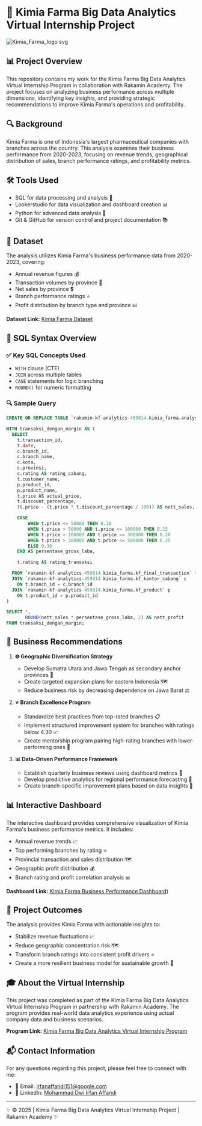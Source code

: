 # 🏥 Kimia Farma Big Data Analytics Virtual Internship Project

![Kimia_Farma_logo svg](https://github.com/user-attachments/assets/5c27d3ed-a173-4894-aa6b-a8b71c0927e6)


## 📊 Project Overview
This repository contains my work for the Kimia Farma Big Data Analytics Virtual Internship Program in collaboration with Rakamin Academy. The project focuses on analyzing business performance across multiple dimensions, identifying key insights, and providing strategic recommendations to improve Kimia Farma's operations and profitability.

## 🔍 Background
Kimia Farma is one of Indonesia's largest pharmaceutical companies with branches across the country. This analysis examines their business performance from 2020-2023, focusing on revenue trends, geographical distribution of sales, branch performance ratings, and profitability metrics.

## 🛠️ Tools Used
- SQL for data processing and analysis 💾
- Lookerstudio for data visualization and dashboard creation 📊
- Python for advanced data analysis 🐍
- Git & GitHub for version control and project documentation 📚

## 📁 Dataset
The analysis utilizes Kimia Farma's business performance data from 2020-2023, covering:
- Annual revenue figures 💰
- Transaction volumes by province 🔄
- Net sales by province 💲
- Branch performance ratings ⭐
- Profit distribution by branch type and province 📊

**Dataset Link:** [Kimia Farma Dataset](https://drive.google.com/file/d/1myCVFXsqI1HbWLRneLHpKJwKwxFLTGZ1/view?usp=sharing)

## 🧩 SQL Syntax Overview

### ✅ Key SQL Concepts Used

- `WITH` clause (CTE)
- `JOIN` across multiple tables
- `CASE` statements for logic branching
- `ROUND()` for numeric formatting

### 🔍 Sample Query

```sql
CREATE OR REPLACE TABLE `rakamin-kf-analytics-459814.kimia_farma.analysis_table` AS

WITH transaksi_dengan_margin AS (
  SELECT 
    t.transaction_id,
    t.date,
    c.branch_id,
    c.branch_name,
    c.kota,
    c.provinsi,
    c.rating AS rating_cabang,
    t.customer_name,
    p.product_id,
    p.product_name,
    t.price AS actual_price,
    t.discount_percentage,
    (t.price - (t.price * t.discount_percentage / 100)) AS nett_sales,

    CASE 
        WHEN t.price <= 50000 THEN 0.10
        WHEN t.price > 50000 AND t.price <= 100000 THEN 0.15
        WHEN t.price > 100000 AND t.price <= 300000 THEN 0.20
        WHEN t.price > 300000 AND t.price <= 500000 THEN 0.25
        ELSE 0.30
    END AS persentase_gross_laba,

    t.rating AS rating_transaksi

  FROM `rakamin-kf-analytics-459814.kimia_farma.kf_final_transaction` t
  JOIN `rakamin-kf-analytics-459814.kimia_farma.kf_kantor_cabang` c 
    ON t.branch_id = c.branch_id
  JOIN `rakamin-kf-analytics-459814.kimia_farma.kf_product` p 
    ON t.product_id = p.product_id
)

SELECT *,
       ROUND(nett_sales * persentase_gross_laba, 2) AS nett_profit
FROM transaksi_dengan_margin;
```

## 🚀 Business Recommendations
1. **🌐 Geographic Diversification Strategy**
   - Develop Sumatra Utara and Jawa Tengah as secondary anchor provinces 🏢
   - Create targeted expansion plans for eastern Indonesia 🗺️
   - Reduce business risk by decreasing dependence on Jawa Barat ⚖️

2. **⭐ Branch Excellence Program**
   - Standardize best practices from top-rated branches 📋
   - Implement structured improvement system for branches with ratings below 4.30 📈
   - Create mentorship program pairing high-rating branches with lower-performing ones 🤝

3. **📊 Data-Driven Performance Framework**
   - Establish quarterly business reviews using dashboard metrics 📆
   - Develop predictive analytics for regional performance forecasting 🔮
   - Create branch-specific improvement plans based on data insights 📝

## 📊 Interactive Dashboard
The interactive dashboard provides comprehensive visualization of Kimia Farma's business performance metrics. It includes:
- Annual revenue trends 📈
- Top performing branches by rating ⭐
- Provincial transaction and sales distribution 🗺️
- Geographic profit distribution 💰
- Branch rating and profit correlation analysis 📊

**Dashboard Link:** [Kimia Farma Business Performance Dashboard](https://lookerstudio.google.com/reporting/7f738ab9-a8c9-40b8-96bc-bd6e7d9e88cb))

## 🎯 Project Outcomes
The analysis provides Kimia Farma with actionable insights to:
- Stabilize revenue fluctuations 📈
- Reduce geographic concentration risk 🗺️
- Transform branch ratings into consistent profit drivers ⭐
- Create a more resilient business model for sustainable growth 🌱

## 🎓 About the Virtual Internship
This project was completed as part of the Kimia Farma Big Data Analytics Virtual Internship Program in partnership with Rakamin Academy. The program provides real-world data analytics experience using actual company data and business scenarios.

**Program Link:** [Kimia Farma Big Data Analytics Virtual Internship Program](https://www.rakamin.com/virtual-internship-experience/kimiafarma-big-data-analytics-virtual-internship-program)

## 📬 Contact Information
For any questions regarding this project, please feel free to connect with me:
- 📧 Email: irfanaffandi151@google.com
- 🔗 LinkedIn: [Mohammad Dwi Irfan Affandi](https://www.linkedin.com/in/mohammaddwi)

---
✨ © 2025 | Kimia Farma Big Data Analytics Virtual Internship Project | Rakamin Academy ✨
